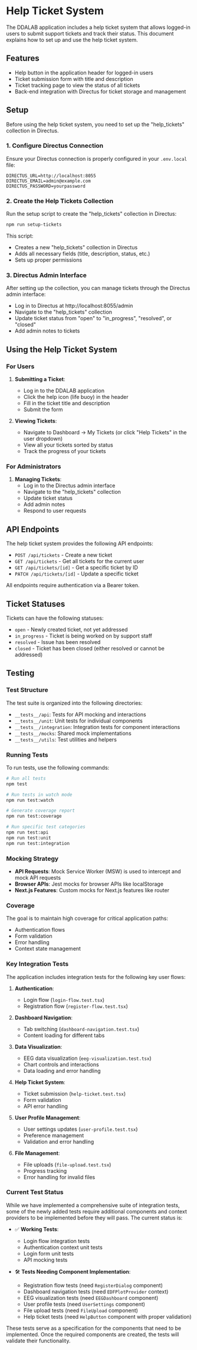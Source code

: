 # Help Ticket System

The DDALAB application includes a help ticket system that allows logged-in users to submit support tickets and track their status. This document explains how to set up and use the help ticket system.

## Features

- Help button in the application header for logged-in users
- Ticket submission form with title and description
- Ticket tracking page to view the status of all tickets
- Back-end integration with Directus for ticket storage and management

## Setup

Before using the help ticket system, you need to set up the "help_tickets" collection in Directus.

### 1. Configure Directus Connection

Ensure your Directus connection is properly configured in your `.env.local` file:

```
DIRECTUS_URL=http://localhost:8055
DIRECTUS_EMAIL=admin@example.com
DIRECTUS_PASSWORD=yourpassword
```

### 2. Create the Help Tickets Collection

Run the setup script to create the "help_tickets" collection in Directus:

```bash
npm run setup-tickets
```

This script:

- Creates a new "help_tickets" collection in Directus
- Adds all necessary fields (title, description, status, etc.)
- Sets up proper permissions

### 3. Directus Admin Interface

After setting up the collection, you can manage tickets through the Directus admin interface:

- Log in to Directus at http://localhost:8055/admin
- Navigate to the "help_tickets" collection
- Update ticket status from "open" to "in_progress", "resolved", or "closed"
- Add admin notes to tickets

## Using the Help Ticket System

### For Users

1. **Submitting a Ticket**:

   - Log in to the DDALAB application
   - Click the help icon (life buoy) in the header
   - Fill in the ticket title and description
   - Submit the form

2. **Viewing Tickets**:
   - Navigate to Dashboard → My Tickets (or click "Help Tickets" in the user dropdown)
   - View all your tickets sorted by status
   - Track the progress of your tickets

### For Administrators

1. **Managing Tickets**:
   - Log in to the Directus admin interface
   - Navigate to the "help_tickets" collection
   - Update ticket status
   - Add admin notes
   - Respond to user requests

## API Endpoints

The help ticket system provides the following API endpoints:

- `POST /api/tickets` - Create a new ticket
- `GET /api/tickets` - Get all tickets for the current user
- `GET /api/tickets/[id]` - Get a specific ticket by ID
- `PATCH /api/tickets/[id]` - Update a specific ticket

All endpoints require authentication via a Bearer token.

## Ticket Statuses

Tickets can have the following statuses:

- `open` - Newly created ticket, not yet addressed
- `in_progress` - Ticket is being worked on by support staff
- `resolved` - Issue has been resolved
- `closed` - Ticket has been closed (either resolved or cannot be addressed)

## Testing

### Test Structure

The test suite is organized into the following directories:

- `__tests__/api`: Tests for API mocking and interactions
- `__tests__/unit`: Unit tests for individual components
- `__tests__/integration`: Integration tests for component interactions
- `__tests__/mocks`: Shared mock implementations
- `__tests__/utils`: Test utilities and helpers

### Running Tests

To run tests, use the following commands:

```bash
# Run all tests
npm test

# Run tests in watch mode
npm run test:watch

# Generate coverage report
npm run test:coverage

# Run specific test categories
npm run test:api
npm run test:unit
npm run test:integration
```

### Mocking Strategy

- **API Requests**: Mock Service Worker (MSW) is used to intercept and mock API requests
- **Browser APIs**: Jest mocks for browser APIs like localStorage
- **Next.js Features**: Custom mocks for Next.js features like router

### Coverage

The goal is to maintain high coverage for critical application paths:

- Authentication flows
- Form validation
- Error handling
- Context state management

### Key Integration Tests

The application includes integration tests for the following key user flows:

1. **Authentication**:

   - Login flow (`login-flow.test.tsx`)
   - Registration flow (`register-flow.test.tsx`)

2. **Dashboard Navigation**:

   - Tab switching (`dashboard-navigation.test.tsx`)
   - Content loading for different tabs

3. **Data Visualization**:

   - EEG data visualization (`eeg-visualization.test.tsx`)
   - Chart controls and interactions
   - Data loading and error handling

4. **Help Ticket System**:

   - Ticket submission (`help-ticket.test.tsx`)
   - Form validation
   - API error handling

5. **User Profile Management**:

   - User settings updates (`user-profile.test.tsx`)
   - Preference management
   - Validation and error handling

6. **File Management**:
   - File uploads (`file-upload.test.tsx`)
   - Progress tracking
   - Error handling for invalid files

### Current Test Status

While we have implemented a comprehensive suite of integration tests, some of the newly added tests require additional components and context providers to be implemented before they will pass. The current status is:

- ✅ **Working Tests**:

  - Login flow integration tests
  - Authentication context unit tests
  - Login form unit tests
  - API mocking tests

- 🛠️ **Tests Needing Component Implementation**:
  - Registration flow tests (need `RegisterDialog` component)
  - Dashboard navigation tests (need `EDFPlotProvider` context)
  - EEG visualization tests (need `EEGDashboard` component)
  - User profile tests (need `UserSettings` component)
  - File upload tests (need `FileUpload` component)
  - Help ticket tests (need `HelpButton` component with proper validation)

These tests serve as a specification for the components that need to be implemented. Once the required components are created, the tests will validate their functionality.
